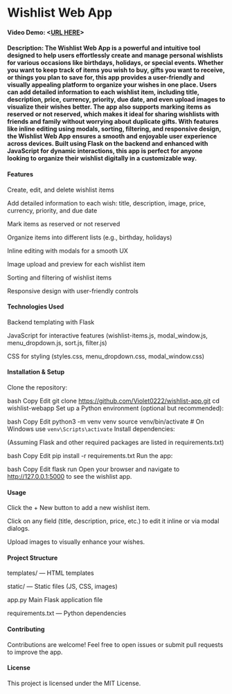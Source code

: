 # Wishlist Web App

#### Video Demo: <[URL HERE](https://youtu.be/rMg8nTHZ8Ns)>

#### Description: The Wishlist Web App is a powerful and intuitive tool designed to help users effortlessly create and manage personal wishlists for various occasions like birthdays, holidays, or special events. Whether you want to keep track of items you wish to buy, gifts you want to receive, or things you plan to save for, this app provides a user-friendly and visually appealing platform to organize your wishes in one place. Users can add detailed information to each wishlist item, including title, description, price, currency, priority, due date, and even upload images to visualize their wishes better. The app also supports marking items as reserved or not reserved, which makes it ideal for sharing wishlists with friends and family without worrying about duplicate gifts. With features like inline editing using modals, sorting, filtering, and responsive design, the Wishlist Web App ensures a smooth and enjoyable user experience across devices. Built using Flask on the backend and enhanced with JavaScript for dynamic interactions, this app is perfect for anyone looking to organize their wishlist digitally in a customizable way.

#### Features
Create, edit, and delete wishlist items

Add detailed information to each wish: title, description, image, price, currency, priority, and due date

Mark items as reserved or not reserved

Organize items into different lists (e.g., birthday, holidays)

Inline editing with modals for a smooth UX

Image upload and preview for each wishlist item

Sorting and filtering of wishlist items

Responsive design with user-friendly controls

#### Technologies Used
Backend templating with Flask

JavaScript for interactive features (wishlist-items.js, modal_window.js, menu_dropdown.js, sort.js, filter.js)

CSS for styling (styles.css, menu_dropdown.css, modal_window.css)

#### Installation & Setup
Clone the repository:

bash
Copy
Edit
git clone https://github.com/Violet0222/wishlist-app.git
cd wishlist-webapp
Set up a Python environment (optional but recommended):

bash
Copy
Edit
python3 -m venv venv
source venv/bin/activate # On Windows use `venv\Scripts\activate`
Install dependencies:

(Assuming Flask and other required packages are listed in requirements.txt)

bash
Copy
Edit
pip install -r requirements.txt
Run the app:

bash
Copy
Edit
flask run
Open your browser and navigate to http://127.0.0.1:5000 to see the wishlist app.

#### Usage
Click the + New button to add a new wishlist item.

Click on any field (title, description, price, etc.) to edit it inline or via modal dialogs.

Upload images to visually enhance your wishes.

#### Project Structure
templates/ — HTML templates

static/ — Static files (JS, CSS, images)

app.py Main Flask application file

requirements.txt — Python dependencies

#### Contributing
Contributions are welcome! Feel free to open issues or submit pull requests to improve the app.

#### License
This project is licensed under the MIT License.
